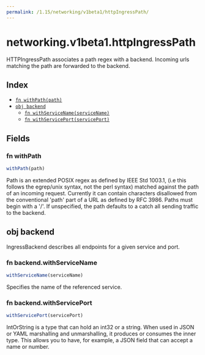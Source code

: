```yaml
---
permalink: /1.15/networking/v1beta1/httpIngressPath/
---
```


# networking.v1beta1.httpIngressPath

HTTPIngressPath associates a path regex with a backend. Incoming urls matching the path are forwarded to the backend.

## Index

* [`fn withPath(path)`](#fn-withpath)
* [`obj backend`](#obj-backend)
  * [`fn withServiceName(serviceName)`](#fn-backendwithservicename)
  * [`fn withServicePort(servicePort)`](#fn-backendwithserviceport)

## Fields

### fn withPath

```ts
withPath(path)
```

Path is an extended POSIX regex as defined by IEEE Std 1003.1, (i.e this follows the egrep/unix syntax, not the perl syntax) matched against the path of an incoming request. Currently it can contain characters disallowed from the conventional 'path' part of a URL as defined by RFC 3986. Paths must begin with a '/'. If unspecified, the path defaults to a catch all sending traffic to the backend.

## obj backend

IngressBackend describes all endpoints for a given service and port.

### fn backend.withServiceName

```ts
withServiceName(serviceName)
```

Specifies the name of the referenced service.

### fn backend.withServicePort

```ts
withServicePort(servicePort)
```

IntOrString is a type that can hold an int32 or a string.  When used in JSON or YAML marshalling and unmarshalling, it produces or consumes the inner type.  This allows you to have, for example, a JSON field that can accept a name or number.